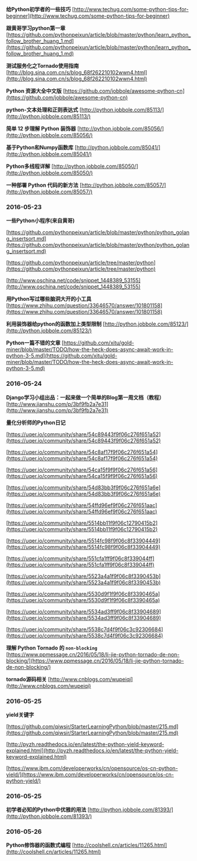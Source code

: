 **给Python初学者的一些技巧**		[http://www.techug.com/some-python-tips-for-beginner](http://www.techug.com/some-python-tips-for-beginner)

**跟黄哥学习python第一章**	[https://github.com/pythonpeixun/article/blob/master/python/learn_python_follow_brother_huang_1.md](https://github.com/pythonpeixun/article/blob/master/python/learn_python_follow_brother_huang_1.md)

**测试服务化之Tornado使用指南**	[http://blog.sina.com.cn/s/blog_68f262210102wwn4.html](http://blog.sina.com.cn/s/blog_68f262210102wwn4.html)

**Python 资源大全中文版**		[https://github.com/jobbole/awesome-python-cn](https://github.com/jobbole/awesome-python-cn)

**python-文本处理和正则表达式** 	[http://python.jobbole.com/85113/](http://python.jobbole.com/85113/)

**简单 12 步理解 Python 装饰器**	[http://python.jobbole.com/85056/](http://python.jobbole.com/85056/)

**基于Python和Numpy函数库**	[http://python.jobbole.com/85041/](http://python.jobbole.com/85041/)

**Python多线程详解** 		[http://python.jobbole.com/85050/](http://python.jobbole.com/85050/)

**一种部署 Python 代码的新方法**	[http://python.jobbole.com/85057/](http://python.jobbole.com/85057/)

### 2016-05-23

**一些Python小程序(来自黄哥)**

[https://github.com/pythonpeixun/article/blob/master/python/python_golang_insertsort.md](https://github.com/pythonpeixun/article/blob/master/python/python_golang_insertsort.md)

[https://github.com/pythonpeixun/article/tree/master/python](https://github.com/pythonpeixun/article/tree/master/python)

[http://www.oschina.net/code/snippet_1448389_53155](http://www.oschina.net/code/snippet_1448389_53155)

**用Python写过哪些脑洞大开的小工具**	[https://www.zhihu.com/question/33646570/answer/101801158](https://www.zhihu.com/question/33646570/answer/101801158)

**利用装饰器给python的函数加上类型限制**	[http://python.jobbole.com/85123/](http://python.jobbole.com/85123/)

**Python一篇不错的文章**		[https://github.com/xitu/gold-miner/blob/master/TODO/how-the-heck-does-async-await-work-in-python-3-5.md](https://github.com/xitu/gold-miner/blob/master/TODO/how-the-heck-does-async-await-work-in-python-3-5.md)

### 2016-05-24
**Django学习小组出品：一起来做一个简单的Blog第一周文档（教程）**	[http://www.jianshu.com/p/3bf9fb2a7e31](http://www.jianshu.com/p/3bf9fb2a7e31)

**量化分析师的Python日记**

[https://uqer.io/community/share/54c89443f9f06c276f651a52](https://uqer.io/community/share/54c89443f9f06c276f651a52)

[https://uqer.io/community/share/54c8af17f9f06c276f651a54](https://uqer.io/community/share/54c8af17f9f06c276f651a54)

[https://uqer.io/community/share/54ca15f9f9f06c276f651a56](https://uqer.io/community/share/54ca15f9f9f06c276f651a56)

[https://uqer.io/community/share/54d83bb3f9f06c276f651a6e](https://uqer.io/community/share/54d83bb3f9f06c276f651a6e)

[https://uqer.io/community/share/54ffd96ef9f06c276f651aac](https://uqer.io/community/share/54ffd96ef9f06c276f651aac)

[https://uqer.io/community/share/5514bb11f9f06c12790415b2](https://uqer.io/community/share/5514bb11f9f06c12790415b2)

[https://uqer.io/community/share/5514fc98f9f06c8f33904449](https://uqer.io/community/share/5514fc98f9f06c8f33904449)

[https://uqer.io/community/share/551cfa1ff9f06c8f339044ff](https://uqer.io/community/share/551cfa1ff9f06c8f339044ff)

[https://uqer.io/community/share/5523a4a1f9f06c8f3390453b](https://uqer.io/community/share/5523a4a1f9f06c8f3390453b)

[https://uqer.io/community/share/5530d9f1f9f06c8f3390465a](https://uqer.io/community/share/5530d9f1f9f06c8f3390465a)

[https://uqer.io/community/share/5534ad3ff9f06c8f33904689](https://uqer.io/community/share/5534ad3ff9f06c8f33904689)

[https://uqer.io/community/share/5538c7d4f9f06c3c92306684](https://uqer.io/community/share/5538c7d4f9f06c3c92306684)

**理解 Python Tornado 的 `non-blocking`**	[https://www.ppmessage.cn/2016/05/18/li-jie-python-tornado-de-non-blocking/](https://www.ppmessage.cn/2016/05/18/li-jie-python-tornado-de-non-blocking/)

**tornado源码相关**	[http://www.cnblogs.com/wupeiqi](http://www.cnblogs.com/wupeiqi)

### 2016-05-25
**yield关键字**

[https://github.com/qiwsir/StarterLearningPython/blob/master/215.md](https://github.com/qiwsir/StarterLearningPython/blob/master/215.md)

[http://pyzh.readthedocs.io/en/latest/the-python-yield-keyword-explained.html](http://pyzh.readthedocs.io/en/latest/the-python-yield-keyword-explained.html)

[https://www.ibm.com/developerworks/cn/opensource/os-cn-python-yield/](https://www.ibm.com/developerworks/cn/opensource/os-cn-python-yield/)

### 2016-05-25
**初学者必知的Python中优雅的用法**		[http://python.jobbole.com/81393/](http://python.jobbole.com/81393/)

### 2016-05-26
**Python修饰器的函数式编程**	[http://coolshell.cn/articles/11265.html](http://coolshell.cn/articles/11265.html)